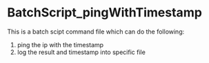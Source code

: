 # BatchScript_pingWithTimestamp
This is a batch scipt command file which can do the following:
1. ping the ip with the timestamp
2. log the result and timestamp into specific file

